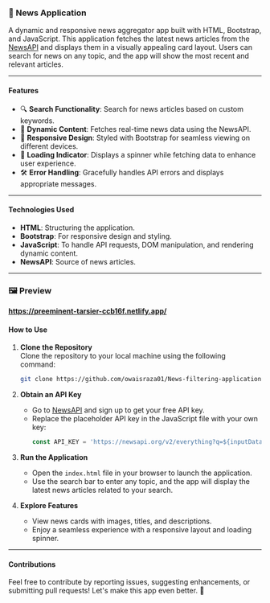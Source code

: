### 📰 News Application
A dynamic and responsive news aggregator app built with HTML, Bootstrap, and JavaScript. This application fetches the latest news articles from the [NewsAPI](https://newsapi.org/) and displays them in a visually appealing card layout. Users can search for news on any topic, and the app will show the most recent and relevant articles.

---

#### **Features**
- 🔍 **Search Functionality**: Search for news articles based on custom keywords.
- 📰 **Dynamic Content**: Fetches real-time news data using the NewsAPI.
- 🎨 **Responsive Design**: Styled with Bootstrap for seamless viewing on different devices.
- 🔄 **Loading Indicator**: Displays a spinner while fetching data to enhance user experience.
- 🛠️ **Error Handling**: Gracefully handles API errors and displays appropriate messages.

---

#### **Technologies Used**
- **HTML**: Structuring the application.
- **Bootstrap**: For responsive design and styling.
- **JavaScript**: To handle API requests, DOM manipulation, and rendering dynamic content.
- **NewsAPI**: Source of news articles.

---
### 🖼️ Preview
**https://preeminent-tarsier-ccb16f.netlify.app/**

#### **How to Use**
1. **Clone the Repository**  
   Clone the repository to your local machine using the following command:
   ```bash
   git clone https://github.com/owaisraza01/News-filtering-application
   ```

2. **Obtain an API Key**  
   - Go to [NewsAPI](https://newsapi.org/) and sign up to get your free API key.
   - Replace the placeholder API key in the JavaScript file with your own key:
     ```javascript
     const API_KEY = 'https://newsapi.org/v2/everything?q=${inputData.value}&from=2024-11-07&sortBy=publishedAt&apiKey=YOUR_API_KEY';
     ```

3. **Run the Application**  
   - Open the `index.html` file in your browser to launch the application.
   - Use the search bar to enter any topic, and the app will display the latest news articles related to your search.

4. **Explore Features**  
   - View news cards with images, titles, and descriptions.
   - Enjoy a seamless experience with a responsive layout and loading spinner.

---

#### **Contributions**
Feel free to contribute by reporting issues, suggesting enhancements, or submitting pull requests! Let's make this app even better. 🚀
